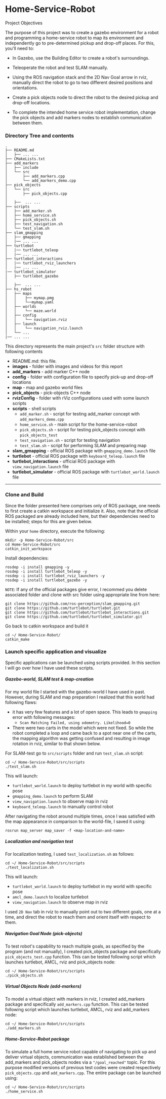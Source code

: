 # Home-Service-Robot
Project Objectives

The purpose of this project was to create a gazebo environment for a robot and programming a home-service robot to map its environment and independently go to pre-determined pickup and drop-off places. For this, you'll need to:

* In Gazebo, use the Building Editor to create a robot's surroundings.

* Teleoperate the robot and test SLAM manually.

* Using the ROS navigation stack and the 2D Nav Goal arrow in rviz, manually direct the robot to go to two different desired positions and orientations.

* Create a pick objects node to direct the robot to the desired pickup and drop-off locations.

* To complete the intended home service robot implementation, change the pick objects and add markers nodes to establish communication between them. 

### Directory Tree and contents

```
.
├── README.md
│   ├── ... ...
├── CMakeLists.txt
├── add_markers
│   ├── include 
│   └── src
│       ├── add_markers.cpp
│       └── add_markers_demo.cpp
├── pick_objects
│   └── src
│       ├── pick_objects.cpp
│       
│   ├──  ... ...
├── scripts
│   ├── add_marker.sh
│   ├── home_service.sh
│   ├── pick_objects.sh
│   ├── test_navigation.sh
│   └── test_slam.sh
├── slam_gmapping
│   ├── gmapping
│   |── ... ...
├── turtlebot
│   |── turtlebot_teleop
│   |── ... ...
├── turtlebot_interactions
│   |── turtlebot_rviz_launchers
│   |── ... ...
|── turtlebot_simulator
│   ├── turtlebot_gazebo
│
│   ├──  ... ...
├── hs_robot
│   ├── maps
│   │    ├── mymap.pmg
│   │    └──mymap.yaml
│   ├── worlds
│   │    └── maze.world
│   ├── config
│   │    └── navigation.rviz
│   ├── launch
│   │    └── navigation_rviz.launch
│   └── ...
|── ... ...
```

This directory represents the main project's `src` folder structure with following contents

* README.md: this file.
* **images** - folder with images and videos for this report
* **add_markers** - add marker C++ node
* **config** - folder with configuration file to specify pick-up and drop-off locations
* **map** - map and gazebo world files
* **pick_objects** - pick-objects C++ node
* **rvizConfig** - folder with rViz configurations used with some launch scripts
* **scripts** - shell scripts
	* `add_marker.sh` - script for testing add_marker concept with `add_markers_demo.cpp`
	* `home_service.sh` - main script for the home-service-robot
	* `pick_objects.sh` - script for testing pick_objects concept with `pick_objects_test`
	* `test_navigation.sh` - script for testing navigation
	* `test_slam.sh` - script for performing SLAM and preparing map
* **slam_gmapping** - official ROS package with `gmapping_demo.launch` file
* **turtlebot** - official ROS package with `keyboard_teleop.launch` file
* **turtlebot_interactions** - official ROS package with `view_navigation.launch` file
* **turtlebot_simulator** - official ROS package with `turtlebot_world.launch` file

---

### Clone and Build

Since the folder presented here comprises only of ROS package, one needs to first create a catkin workspace and initialize it. Also, note that the official ROS packaged are already included here, but their dependencies need to be installed; steps for this are given below.

Within your `home` directory, execute the following:

```
mkdir -p Home-Service-Robot/src
cd Home-Service-Robot/src
catkin_init_workspace
```
Install dependencies:

```
rosdep -i install gmapping -y
rosdep -i install turtlebot_teleop -y
rosdep -i install turtlebot_rviz_launchers -y
rosdep -i install turtlebot_gazebo -y
```

`NOTE`: If any of the official packages give error, I recommed you delete associated folder and clone with src folder using appropriate line from here:

```
git clone https://github.com/ros-perception/slam_gmapping.git  
git clone https://github.com/turtlebot/turtlebot.git  
git clone https://github.com/turtlebot/turtlebot_interactions.git  
git clone https://github.com/turtlebot/turtlebot_simulator.git
```

Go back to catkin workspace and build it

```
cd ~/ Home-Service-Robot/
catkin_make
```

### Launch specific application and visualize

Specific applications can be launched using scripts provided. In this section I will go over how I have used these scripts.

##### Gazebo-world, SLAM test & map-creation

For my world file I started with the gazebo-world I have used in past. However, during SLAM and map preparation I realized that this world had following flaws:

* it has very few features and a lot of open space. This leads to `gmapping` error with following messages:
	* `Scan Matching Failed, using odometry. Likelihood=0`
* There were two carts in the model which were not fixed. So while the robot completed a loop and came back to a spot near one of the carts, the mapping algorithm was getting confused and resulting in image rotation in rviz, similar to that shown below.


For SLAM-test go to `src/scripts` folder and run `test_slam.sh` script:

```
cd ~/ Home-Service-Robot/src/scripts
./test_slam.sh
```

This will launch:

* `turtlebot_world.launch` to deploy turtlebot in my world with specific pose
* `gmapping_demo.launch` to perform SLAM
* `view_navigation.launch` to observe map in rviz
* `keyboard_teleop.launch` to manually control robot

After navigating the robot around multiple times, once I was satisfied with the map appearance in comparison to the world-file, I saved it using:

`rosrun map_server map_saver -f <map-location-and-name>`


##### Localization and navigation test

For localization testing, I used `test_localization.sh` as follows:

```
cd ~/ Home-Service-Robot/src/scripts
./test_localization.sh
```

This will launch:

* `turtlebot_world.launch` to deploy turtlebot in my world with specific pose
* `amcl_demo.launch` to localize turtlebot
* `view_navigation.launch` to observe map in rviz

I used `2D Nav` tab in rviz to manually point out to two different goals, one at a time, and direct the robot to reach them and orient itself with respect to them.

##### Navigation Goal Node (pick-objects)

To test robot's capability to reach multiple goals, as specified by the program (and not manually), I created pick_objects package and specifically `pick_objects_test.cpp` function. This can be tested following script which launches turtlebot, AMCL, rviz and pick_objects node:

```
cd ~/ Home-Service-Robot/src/scripts
./pick_objects.sh
```

##### Virtual Objects Node (add-markers)

To model a virtual object with markers in rviz, I created add_markers package and specifically `add_markers.cpp` function. This can be tested following script which launches turtlebot, AMCL, rviz and add_markers node:

```
cd ~/ Home-Service-Robot/src/scripts
./add_markers.sh
```

##### Home-Service-Robot package

To simulate a full home service robot capable of navigating to pick up and deliver virtual objects, communication was established between the add_markers and pick_objects nodes via a `"/goal_reached"` topic. For this purpose modified versions of previous test codes were created respectively `pick_objects.cpp` and `add_markers.cpp`. The entire package can be launched using:

```
cd ~/ Home-Service-Robot/src/scripts
./home_service.sh
```
